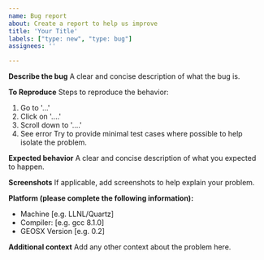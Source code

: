 ```yaml
---
name: Bug report
about: Create a report to help us improve
title: 'Your Title'
labels: ["type: new", "type: bug"]
assignees: ''

---
```


**Describe the bug**
A clear and concise description of what the bug is.

**To Reproduce**
Steps to reproduce the behavior:
1. Go to '...'
2. Click on '....'
3. Scroll down to '....'
4. See error
Try to provide minimal test cases where possible to help isolate the problem.

**Expected behavior**
A clear and concise description of what you expected to happen.

**Screenshots**
If applicable, add screenshots to help explain your problem.

**Platform (please complete the following information):**
- Machine [e.g. LLNL/Quartz] 
- Compiler: [e.g. gcc 8.1.0]
- GEOSX Version [e.g. 0.2]

**Additional context**
Add any other context about the problem here.
